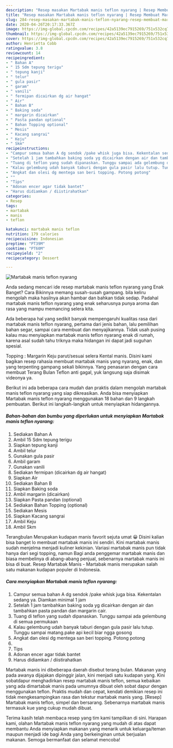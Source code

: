 ```yaml
---
description: "Resep masakan Martabak manis teflon nyarang | Resep Membuat Martabak manis teflon nyarang Yang Sempurna"
title: "Resep masakan Martabak manis teflon nyarang | Resep Membuat Martabak manis teflon nyarang Yang Sempurna"
slug: 284-resep-masakan-martabak-manis-teflon-nyarang-resep-membuat-martabak-manis-teflon-nyarang-yang-sempurna
date: 2020-04-26T20:17:33.367Z
image: https://img-global.cpcdn.com/recipes/42a5139ec7915269/751x532cq70/martabak-manis-teflon-nyarang-foto-resep-utama.jpg
thumbnail: https://img-global.cpcdn.com/recipes/42a5139ec7915269/751x532cq70/martabak-manis-teflon-nyarang-foto-resep-utama.jpg
cover: https://img-global.cpcdn.com/recipes/42a5139ec7915269/751x532cq70/martabak-manis-teflon-nyarang-foto-resep-utama.jpg
author: Henrietta Cobb
ratingvalue: 3.8
reviewcount: 14
recipeingredient:
- " Bahan A"
- " 15 Sdm tepung terigu"
- " tepung kanji"
- " telur"
- " gula pasir"
- " garam"
- " vanili"
- " fermipan dicairkan dg air hangat"
- " Air"
- " Bahan B"
- " Baking soda"
- " margarin dicairkan"
- " Pasta pandan optional"
- " Bahan Topping optional"
- " Mesis"
- " Kacang sangrai"
- " Keju"
- " Skm"
recipeinstructions:
- "Campur semua bahan A dg sendok /pake whisk juga bisa. Kekentalan sedang ya. Diamkan minimal 1 jam"
- "Setelah 1 jam tambahkan baking soda yg dicairkan dengan air dan tambahkan pasta pandan dan margarin cair."
- "Tuang di teflon yang sudah dipanaskan. Tunggu sampai ada gelembung di semua permukaan"
- "Kalau gelembung udah banyak taburi dengan gula pasir lalu tutup. Tunggu sampai matang.pake api kecil biar ngga gosong"
- "Angkat dan olesi dg mentega san beri topping. Potong potong"
- ""
- "Tips"
- "Adonan encer agar tidak bantet"
- "Harus didiamkan / diistirahatkan"
categories:
- Resep
tags:
- martabak
- manis
- teflon

katakunci: martabak manis teflon 
nutrition: 179 calories
recipecuisine: Indonesian
preptime: "PT39M"
cooktime: "PT60M"
recipeyield: "2"
recipecategory: Dessert

---
```



![Martabak manis teflon nyarang](https://img-global.cpcdn.com/recipes/42a5139ec7915269/751x532cq70/martabak-manis-teflon-nyarang-foto-resep-utama.jpg)

Anda sedang mencari ide resep martabak manis teflon nyarang yang Enak Banget? Cara Bikinnya memang susah-susah gampang. bila keliru mengolah maka hasilnya akan hambar dan bahkan tidak sedap. Padahal martabak manis teflon nyarang yang enak seharusnya punya aroma dan rasa yang mampu memancing selera kita.

Ada beberapa hal yang sedikit banyak mempengaruhi kualitas rasa dari martabak manis teflon nyarang, pertama dari jenis bahan, lalu pemilihan bahan segar, sampai cara membuat dan menyajikannya. Tidak usah pusing kalau mau menyiapkan martabak manis teflon nyarang enak di rumah, karena asal sudah tahu triknya maka hidangan ini dapat jadi suguhan spesial.

Topping : Margarin Keju parut/sesuai selera Kental manis. Disini kami bagikan resep rahasia membuat martabak manis yang nyarang, enak, dan yang terpenting gampang sekali bikinnya. Yang penasaran dengan cara membuat Terang Bulan Teflon anti gagal, yuk langsung saja disimak videonya ya.


Berikut ini ada beberapa cara mudah dan praktis dalam mengolah martabak manis teflon nyarang yang siap dikreasikan. Anda bisa menyiapkan Martabak manis teflon nyarang menggunakan 18 bahan dan 9 langkah pembuatan. Berikut ini langkah-langkah untuk menyiapkan hidangannya.

<!--inarticleads1-->

##### Bahan-bahan dan bumbu yang diperlukan untuk menyiapkan Martabak manis teflon nyarang:

1. Sediakan  Bahan A
1. Ambil  15 Sdm tepung terigu
1. Siapkan  tepung kanji
1. Ambil  telur
1. Gunakan  gula pasir
1. Ambil  garam
1. Gunakan  vanili
1. Sediakan  fermipan (dicairkan dg air hangat)
1. Siapkan  Air
1. Sediakan  Bahan B
1. Siapkan  Baking soda
1. Ambil  margarin (dicairkan)
1. Siapkan  Pasta pandan (optional)
1. Sediakan  Bahan Topping (optional)
1. Sediakan  Mesis
1. Siapkan  Kacang sangrai
1. Ambil  Keju
1. Ambil  Skm


Terangbulan Merupakan kudapan manis favorit sejuta umat 😀 Disini kalian bisa banget lo membuat martabak manis ini sendiri. Kini martabak manis sudah menjelma menjadi kuliner kekinian. Variasi martabak manis pun tidak hanya dari segi topping, namun Bagi anda penggemar martabak manis dan biasa membelinya di abang-abang penjual, sebenarnya martabak manis ini bisa di buat. Resep Martabak Manis - Martabak manis merupakan salah satu makanan kudapan populer di Indonesia. 

<!--inarticleads2-->

##### Cara menyiapkan Martabak manis teflon nyarang:

1. Campur semua bahan A dg sendok /pake whisk juga bisa. Kekentalan sedang ya. Diamkan minimal 1 jam
1. Setelah 1 jam tambahkan baking soda yg dicairkan dengan air dan tambahkan pasta pandan dan margarin cair.
1. Tuang di teflon yang sudah dipanaskan. Tunggu sampai ada gelembung di semua permukaan
1. Kalau gelembung udah banyak taburi dengan gula pasir lalu tutup. Tunggu sampai matang.pake api kecil biar ngga gosong
1. Angkat dan olesi dg mentega san beri topping. Potong potong
1. 
1. Tips
1. Adonan encer agar tidak bantet
1. Harus didiamkan / diistirahatkan


Martabak manis ini dibeberapa daerah disebut terang bulan. Makanan yang pada awanya dijajakan dipinggir jalan, kini menjadi satu kudapan yang. Kini sobatdapur menghadirkan resep martabak manis teflon, semua kebaikan yang ada dimartabak manis pada umumnya dibuat oleh sobat dapur dengan menggunakan teflon. Praktis mudah dan cepat, kendati demikian resep ini tidak mengkesampingkan rasa dan tekstur martabak manis yang. [Resep] Martabak manis teflon, simpel dan bersarang. Sebenarnya martabak manis termasuk kue yang cukup mudah dibuat. 

Terima kasih telah membaca resep yang tim kami tampilkan di sini. Harapan kami, olahan Martabak manis teflon nyarang yang mudah di atas dapat membantu Anda menyiapkan makanan yang menarik untuk keluarga/teman maupun menjadi ide bagi Anda yang berkeinginan untuk berjualan makanan. Semoga bermanfaat dan selamat mencoba!
